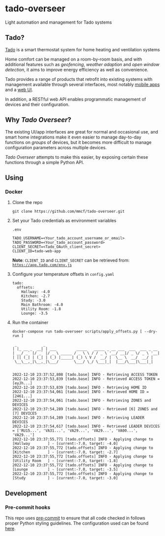 # tado-overseer
Light automation and management for Tado systems

## Tado?
[Tado](https://www.tado.com/all-en) is a smart thermostat system for home heating and ventilation systems

Home comfort can be managed on a room-by-room basis, and with additional features such as _geofencing_, _weather adaption_ and _open window detection_, it aims to improve energy efficiency as well as convenience.

Tado provides a range of products that retrofit into existing systems with management available through several interfaces, most notably [mobile apps](https://www.tado.com/all-en/tado-app) and a [web UI](https://app.tado.com/#/account/sign-in).

In addition, a RESTful web API enables programmatic management of devices and their configuration.

## Why _Tado Overseer_?
The existing UI/app interfaces are great for normal and occasional use, and smart home integrations make it even easier to manage day-to-day functions on _groups_ of devices, but it becomes more difficult to manage configuration parameters across multiple devices.

_Tado Overseer_ attempts to make this easier, by exposing certain these functions through a simple Python API.


## Using

### Docker

1. Clone the repo

   ```
   git clone https://github.com/mmcf/tado-overseer.git
   ```

1. Set your Tado credentials as environment variables

   `.env`
   ```
   TADO_USERNAME=<Your_tado_account_username_or_email>
   TADO_PASSWORD=<Your_tado_account_password>
   CLIENT_SECRET=<Tado_OAuth_client_secret>
   CLIENT_ID=tado-web-app
   ```

   **Note**: `CLIENT_ID` and `CLIENT_SECRET` can be retrieved from: [`https://app.tado.com/env.js`](https://app.tado.com/env.js)

1. Configure your temperature offsets in `config.yaml`

   ```
   tado:
     offsets:
       Hallway: -4.0
       Kitchen: -2.7
       Study: -3.0
       Main Bathroom: -4.0
       Utility Room: -1.8
       Lounge: -3.5
   ```

1. Run the container

   ```
   docker-compose run tado-overseer scripts/apply_offsets.py [ --dry-run ]

    _            _
   | |_ __ _  __| | ___         _____   _____ _ __ ___  ___  ___ _ __
   | __/ _` |/ _` |/ _ \ _____ / _ \ \ / / _ \ '__/ __|/ _ \/ _ \ '__|
   | || (_| | (_| | (_) |_____| (_) \ V /  __/ |  \__ \  __/  __/ |
    \__\__,_|\__,_|\___/       \___/ \_/ \___|_|  |___/\___|\___|_|


   2022-12-10 23:37:52,808 [tado.base] INFO - Retrieving ACCESS TOKEN
   2022-12-10 23:37:53,839 [tado.base] INFO - Retrieved ACCESS TOKEN = [eyJh...]
   2022-12-10 23:37:53,839 [tado.base] INFO - Retrieving HOME ID
   2022-12-10 23:37:54,061 [tado.base] INFO - Retrieved HOME ID = [2461...]
   2022-12-10 23:37:54,061 [tado.base] INFO - Retrieving ZONES and DEVICES
   2022-12-10 23:37:54,289 [tado.base] INFO - Retrieved [6] ZONES and [7] DEVICES
   2022-12-10 23:37:54,289 [tado.base] INFO - Retrieving LEADER DEVICES
   2022-12-10 23:37:54,617 [tado.base] INFO - Retrieved LEADER DEVICES = ['RU15...', 'VA31...', 'VA29...', 'VA29...', 'VA00...', 'VA29...']
   2022-12-10 23:37:55,771 [tado.offsets] INFO - Applying change to [Hallway        ] - [current:-7.0, target: -4.0]
   2022-12-10 23:37:55,772 [tado.offsets] INFO - Applying change to [Kitchen        ] - [current:-7.0, target: -2.7]
   2022-12-10 23:37:55,772 [tado.offsets] INFO - Applying change to [Utility Room   ] - [current:-7.0, target: -1.8]
   2022-12-10 23:37:55,772 [tado.offsets] INFO - Applying change to [Lounge         ] - [current:-7.0, target: -3.5]
   2022-12-10 23:37:55,772 [tado.offsets] INFO - Applying change to [Study          ] - [current:-7.0, target: -3.0]
   ```

## Development

### Pre-commit hooks
This repo uses [pre-commit](https://pre-commit.com/#intro) to ensure that all code checked in follows proper Python styling guidelines.  The configuration used can be found [here](https://github.com/mmcf/tado-overseer/blob/main/.pre-commit-config.yaml).
